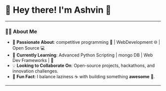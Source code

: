 # 👋 Hey there! I'm **Ashvin** 🚀  

 
 
---
 
### 🧑‍💻 **About Me**  
- 🔭 **Passionate About**: competitive programming 🤖 |  WebDevelopment  🌐 | Open  Source 💻   
- 🌱 **Currently Learning**: Advanced Python Scripting | mongo DB | Web Dev Frameworks |  🐍  
- 💡 **Looking to Collaborate On**: Open-source projects, hackathons, and innovation challenges.  
- 🎯 **Fun Fact**: I balance laziness ☕ with building something **awesome** 🚀.   
 
---
 
<!-- 
Note: To make the Spotify widget work, you'll need to:
1. Fork: https://github.com/novatorem/novatorem
2. Set it up with your Spotify account
3. Deploy to Vercel
4. Replace YOUR_SPOTIFY_USER_ID with your actual Spotify user ID
-->
